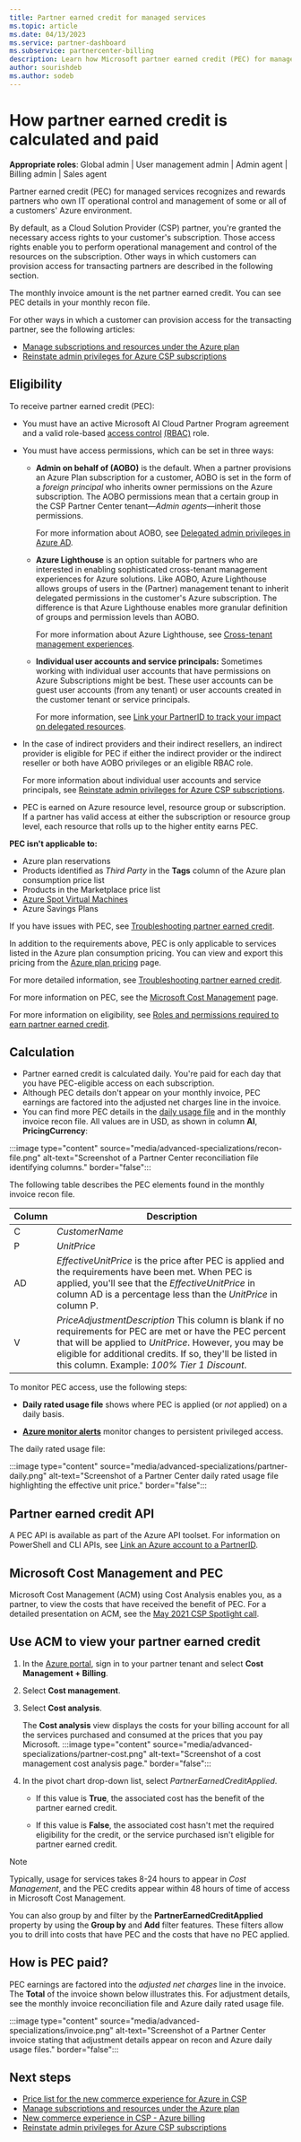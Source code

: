 ```yaml
---
title: Partner earned credit for managed services
ms.topic: article
ms.date: 04/13/2023
ms.service: partner-dashboard
ms.subservice: partnercenter-billing
description: Learn how Microsoft partner earned credit (PEC) for managed services is calculated and paid, and how to ensure that you're eligible.
author: sourishdeb
ms.author: sodeb
---
```


# How partner earned credit is calculated and paid

**Appropriate roles**: Global admin | User management admin | Admin agent | Billing admin | Sales agent

Partner earned credit (PEC) for managed services recognizes and rewards partners who own IT operational control and management of some or all of a customers' Azure environment.

By default, as a Cloud Solution Provider (CSP) partner, you're granted the necessary access rights to your customer's subscription. Those access rights enable you to perform operational management and control of the resources on the subscription. Other ways in which customers can provision access for transacting partners are described in the following section.

The monthly invoice amount is the net partner earned credit. You can see PEC details in your monthly recon file.

For other ways in which a customer can provision access for the transacting partner, see the following articles:

- [Manage subscriptions and resources under the Azure plan](azure-plan-manage.md)
- [Reinstate admin privileges for Azure CSP subscriptions](reinstate-csp.md)

## Eligibility

To receive partner earned credit (PEC):

- You must have an active Microsoft AI Cloud Partner Program agreement and a valid role-based [access control](azure-roles-perms-pec.md) [(RBAC)](/azure/role-based-access-control/overview) role.

- You must have access permissions, which can be set in three ways:

  - **Admin on behalf of (AOBO)** is the default. When a partner provisions an Azure Plan subscription for a customer, AOBO is set in the form of a *foreign principal* who inherits owner permissions on the Azure subscription. The AOBO permissions mean that a certain group in the CSP Partner Center tenant—*Admin agents*—inherit those permissions.

    For more information about AOBO, see [Delegated admin privileges in Azure AD](./customers-revoke-admin-privileges.md#delegated-admin-privileges-in-azure-ad).

  - **Azure Lighthouse** is an option suitable for partners who are interested in enabling sophisticated cross-tenant management experiences for Azure solutions. Like AOBO, Azure Lighthouse allows groups of users in the (Partner) management tenant to inherit delegated permissions in the customer's Azure subscription. The difference is that Azure Lighthouse enables more granular definition of groups and permission levels than AOBO.

    For more information about Azure Lighthouse, see [Cross-tenant management experiences](/azure/lighthouse/concepts/cross-tenant-management-experience).
  - **Individual user accounts and service principals:** Sometimes working with individual user accounts that have permissions on Azure Subscriptions might be best. These user accounts can be guest user accounts (from any tenant) or user accounts created in the customer tenant or service principals.

    For more information, see [Link your PartnerID to track your impact on delegated resources](/azure/lighthouse/how-to/partner-earned-credit).

- In the case of indirect providers and their indirect resellers, an indirect provider is eligible for PEC if either the indirect provider or the indirect reseller or both have AOBO privileges or an eligible RBAC role.

   For more information about individual user accounts and service principals, see [Reinstate admin privileges for Azure CSP subscriptions](reinstate-csp.md).

- PEC is earned on Azure resource level, resource group or subscription. If a partner has valid access at either the subscription or resource group level, each resource that rolls up to the higher entity earns PEC.

**PEC isn't applicable to:**

- Azure plan reservations
- Products identified as *Third Party* in the **Tags** column of the Azure plan consumption price list
- Products in the Marketplace price list
- [Azure Spot Virtual Machines](/azure/virtual-machines/spot-vms)
- Azure Savings Plans

If you have issues with PEC, see [Troubleshooting partner earned credit](partner-earned-credit-troubleshoot.md).

In addition to the requirements above, PEC is only applicable to services listed in the Azure plan consumption pricing. You can view and export this pricing from the [Azure plan pricing](https://partner.microsoft.com/commerce/sales) page.

For more detailed information, see [Troubleshooting partner earned credit](./partner-earned-credit-troubleshoot.md).

For more information on PEC, see the [Microsoft Cost Management](/azure/cost-management-billing/costs/get-started-partners) page.

For more information on eligibility, see [Roles and permissions required to earn partner earned credit](azure-roles-perms-pec.md).

## Calculation

- Partner earned credit is calculated daily. You're paid for each day that you have PEC-eligible access on each subscription.
- Although PEC details don't appear on your monthly invoice, PEC earnings are factored into the adjusted net charges line in the invoice.
- You can find more PEC details in the [daily usage file](daily-rated-usage-recon-files.md) and in the monthly invoice recon file. All values are in USD, as shown in column **AI**, **PricingCurrency**:

:::image type="content" source="media/advanced-specializations/recon-file.png" alt-text="Screenshot of a Partner Center reconciliation file identifying columns." border="false":::

The following table describes the PEC elements found in the monthly invoice recon file.

| Column | Description |
| --- | --- |
| C | *CustomerName* |
| P | *UnitPrice* |
| AD | *EffectiveUnitPrice* is the price after PEC is applied and the requirements have been met. When PEC is applied, you'll see that the *EffectiveUnitPrice* in column AD is a percentage less than the *UnitPrice* in column P. |
| V | *PriceAdjustmentDescription* This column is blank if no requirements for PEC are met or have the PEC percent that will be applied to *UnitPrice*. However, you may be eligible for additional credits. If so, they'll be listed in this column. Example: *100% Tier 1 Discount*. |

To monitor PEC access, use the following steps:

- **Daily rated usage file** shows where PEC is applied (or *not* applied) on a daily basis.

- **[Azure monitor alerts](azure-plan-manage.md)** monitor changes to persistent privileged access.

The daily rated usage file:

:::image type="content" source="media/advanced-specializations/partner-daily.png" alt-text="Screenshot of a Partner Center daily rated usage file highlighting the effective unit price." border="false":::

## Partner earned credit API

A PEC API is available as part of the Azure API toolset. For information on PowerShell and CLI APIs, see [Link an Azure account to a PartnerID](/azure/cost-management-billing/manage/link-partner-id).

## Microsoft Cost Management and PEC

Microsoft Cost Management (ACM) using Cost Analysis enables you, as a partner, to view the costs that have received the benefit of PEC. For a detailed presentation on ACM, see the [May 2021 CSP Spotlight call](https://commercial_licensing.eventbuilder.com/2021MayCSPSpotlight).

## Use ACM to view your partner earned credit

1. In the [Azure portal](https://portal.azure.com/), sign in to your partner tenant and select **Cost Management + Billing**.

1. Select **Cost management**.

1. Select **Cost analysis**.

   The **Cost analysis** view displays the costs for your billing account for all the services purchased and consumed at the prices that you pay Microsoft.
   :::image type="content" source="media/advanced-specializations/partner-cost.png" alt-text="Screenshot of a cost management cost analysis page." border="false":::

1. In the pivot chart drop-down list, select *PartnerEarnedCreditApplied*.

   - If this value is **True**, the associated cost has the benefit of the partner earned credit.

   - If this value is **False**, the associated cost hasn't met the required eligibility for the credit, or the service purchased isn't eligible for partner earned credit.

> [!NOTE]
> Typically, usage for services takes 8-24 hours to appear in *Cost Management*, and the PEC credits appear within 48 hours of time of access in Microsoft Cost Management.

You can also group by and filter by the **PartnerEarnedCreditApplied** property by using the **Group by** and **Add** filter features. These filters allow you to drill into costs that have PEC and the costs that have no PEC applied.

## How is PEC paid?

PEC earnings are factored into the *adjusted net charges* line in the invoice. The **Total** of the invoice shown below illustrates this. For adjustment details, see the monthly invoice reconciliation file and Azure daily rated usage file.

:::image type="content" source="media/advanced-specializations/invoice.png" alt-text="Screenshot of a Partner Center invoice stating that adjustment details appear on recon and Azure daily usage files." border="false":::

## Next steps

- [Price list for the new commerce experience for Azure in CSP](azure-plan-price-list.md)
- [Manage subscriptions and resources under the Azure plan](azure-plan-manage.md)
- [New commerce experience in CSP - Azure billing](azure-plan-billing.md)
- [Reinstate admin privileges for Azure CSP subscriptions](reinstate-csp.md)

